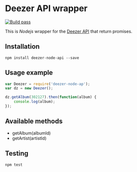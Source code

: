 # Deezer API wrapper
[![Build pass](https://travis-ci.org/acostes/deezer-node-api.svg)](https://travis-ci.org/acostes/deezer-node-api?branch=master)

This is *Nodejs* wrapper for the [Deezer API](http://developers.deezer.com/api) that return promises.

## Installation
    npm install deezer-node-api --save

## Usage example
``` JavaScript
var Deezer = require('deezer-node-ap');
var dz = new Deezer();

dz.getAlbum(302127).then(function(album) {
    console.log(album);
});
```

## Available methods
* getAlbum(albumId)
* getArtist(artistId)

## Testing
    npm test
